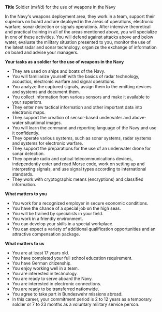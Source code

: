 
**Title**
Soldier (m/f/d) for the use of weapons in the Navy

In the Navy's weapons deployment area, they work in a team, support their superiors on board and are deployed in the areas of operations, electronic warfare, sonar detection or signals operations. After intensive theoretical and practical training in all of the areas mentioned above, you will specialize in one of these activities. You will defend against attacks above and below water, evaluate the military situation presented to you, monitor the use of the latest radar and sonar technology, organize the exchange of information on board and advise your managers.

**Your tasks as a soldier for the use of weapons in the Navy**

-   They are used on ships and boats of the Navy.
-   You will familiarize yourself with the basics of radar technology, acoustics, electronic warfare and signal operations.
-   You analyze the captured signals, assign them to the emitting devices and systems and document them.
-   You collect information from various sensors and make it available to your superiors.
-   They enter new tactical information and other important data into electronic maps.
-   They support the creation of sensor-based underwater and above-water situational images.
-   You will learn the command and reporting language of the Navy and use it confidently.
-   They operate various systems, such as sonar systems, radar systems and systems for electronic warfare.
-   They support the preparations for the use of an underwater drone for sonar detection.
-   They operate radio and optical telecommunications devices, independently enter and read Morse code, work on setting up and interpreting signals, and use signal types according to international standards.
-   They work with cryptographic means (encryptions) and classified information.

**What matters to you**

-   You work for a recognized employer in secure economic conditions.
-   You have the chance of a special job on the high seas.
-   You will be trained by specialists in your field.
-   You work in a friendly environment.
-   You can develop your skills in a special workplace.
-   You can expect a variety of additional qualification opportunities and an attractive compensation package.

**What matters to us**

-   You are at least 17 years old.
-   You have completed your full school education requirement.
-   You have German citizenship.
-   You enjoy working well in a team.
-   You are interested in technology.
-   You are ready to serve aboard the Navy.
-   You are interested in electronic connections.
-   You are ready to be transferred nationwide.
-   You agree to take part in Bundeswehr missions abroad.
-   In this career, your commitment period is 2 to 12 years as a temporary soldier or 7 to 23 months as a voluntary military service person.